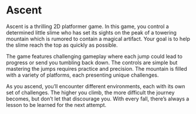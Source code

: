 # Ascent

Ascent is a thrilling 2D platformer game. In this game, you control a determined little slime who has set its sights on the peak of a towering mountain which is rumored to contain a magical artifact. Your goal is to help the slime reach the top as quickly as possible.

The game features challenging gameplay where each jump could lead to progress or send you tumbling back down. The controls are simple but mastering the jumps requires practice and precision. The mountain is filled with a variety of platforms, each presenting unique challenges.

As you ascend, you’ll encounter different environments, each with its own set of challenges. The higher you climb, the more difficult the journey becomes, but don’t let that discourage you. With every fall, there’s always a lesson to be learned for the next attempt.
